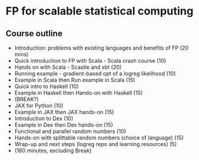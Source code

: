 # FP for scalable statistical computing

## Course outline

* Introduction: problems with existing languages and benefits of FP (20 mins)
* Quick introduction to FP with Scala - Scala crash course (10)
* Hands on with Scala - Scastie and sbt (20)
* Running example - gradient-based opt of a logreg likelihood (10)
* Example in Scala then Run example in Scala (15)
* Quick intro to Haskell (10)
* Example in Haskell then Hands-on with Haskell (15)
* (BREAK?)
* JAX for Python (10)
* Example in JAX then JAX hands-on (15)
* Introduction to Dex (10)
* Example in Dex then Dex hands-on (15)
* Functional and parallel random numbers (10)
* Hands-on with splittable random numbers (choice of language) (15)
* Wrap-up and next steps (logreg repo and learning resources) (5)
* (180 minutes, excluding Break)

